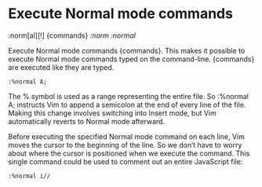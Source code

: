 # Execute Normal mode commands

:norm[al][!] {commands} 	*:norm* *:normal*

Execute Normal mode commands {commands}.  This makes
it possible to execute Normal mode commands typed on
the command-line.  {commands} are executed like they
are typed. 

`:%normal A;`

The % symbol is used as a range representing the entire file. So :%normal A;
instructs Vim to append a semicolon at the end of every line of the file. Making
this change involves switching into Insert mode, but Vim automatically reverts
to Normal mode afterward.

Before executing the specified Normal mode command on each line, Vim
moves the cursor to the beginning of the line. So we don’t have to worry about
where the cursor is positioned when we execute the command. This single
command could be used to comment out an entire JavaScript file:

`:%normal i//`
